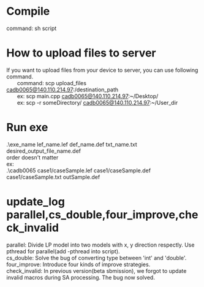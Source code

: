 # Compile
  command: sh script
# How to upload files to server
  If you want to upload files from your device to server, you can use following command.  
  &emsp;&emsp;command: scp upload_files cadb0065@140.110.214.97:/destination_path  
  &emsp;&emsp;ex: scp main.cpp cadb0065@140.110.214.97:~/Desktop/  
  &emsp;&emsp;ex: scp -r someDirectory/ cadb0065@140.110.214.97:\~/User_dir
# Run exe
  .\exe_name lef_name.lef def_name.def txt_name.txt desired_output_file_name.def  
  order doesn't matter  
  ex:  
  .\cadb0065 case1/caseSample.lef case1/caseSample.def case1/caseSample.txt outSample.def

# update_log parallel,cs_double,four_improve,check_invalid
  parallel: Divide LP model into two models with x, y direction respectly. Use pthread for parallel(add -pthread into script).  
  cs_double: Solve the bug of converting type between 'int' and 'double'.  
  four_improve: Introduce four kinds of improve strategies.  
  check_invalid: In previous version(beta sbmission), we forgot to update invalid macros during SA processing. The bug now solved.
